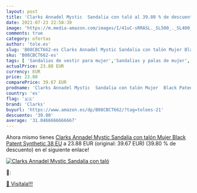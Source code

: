 ```yaml
---
layout: post
title: 'Clarks Annadel Mystic  Sandalia con taló al 39.80 % de descuento'
date: 2021-07-23 22:58:39
image: 'https://m.media-amazon.com/images/I/41uC-sRRASL._SL500_._SL400_.jpg'
comments: true
category: ofertas
author: 'tole.es'
slug: 'B08CBCT662-es Clarks Annadel Mystic Sandalia con talón Mujer Black...'
sku: 'B08CBCT662-es'
tags: [ 'Sandalias de vestir para mujer','Sandalias y palas de mujer','Zapatos','Zapatos para mujer','Zapatos y complementos','clarks','sandalia', ]
actualPrice: 23.88 EUR
currency: EUR
price: 23.88
comparePrice: 39.67 EUR
prodname: 'Clarks Annadel Mystic  Sandalia con talón Mujer  Black Patent Synthetic  38 EU'
country: 'es'
flag: '🇪🇸'
brand: 'Clarks'
buyurl: 'https://www.amazon.es/dp/B08CBCT662/?tag=tolees-21'
descuento: '39.80'
average: '31.0466666666667'
---
```


Ahora mismo tienes [Clarks Annadel Mystic  Sandalia con talón Mujer  Black Patent Synthetic  38 EU](https://www.amazon.es/dp/B08CBCT662/?tag=tolees-21) a 23.88 EUR (original: 39.67 EUR) (39.80 %  de descuento) en el siguiente enlace!

[![Clarks Annadel Mystic  Sandalia con taló](https://m.media-amazon.com/images/I/41uC-sRRASL._SL500_._SL400_.jpg)](https://www.amazon.es/dp/B08CBCT662/?tag=tolees-21)

🔎:


[🛒 Visítala!!!](https://www.amazon.es/dp/B08CBCT662/?tag=tolees-21)

